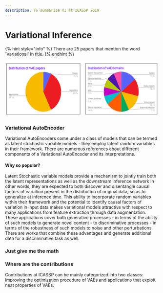 ```yaml
---
description: To summarize VI at ICASSP 2019
---
```


# Variational Inference



{% hint style="info" %}
 There are 25 papers that mention the word \`Variational' in title.
{% endhint %}

![](.gitbook/assets/dist_vae.png)

### Variational AutoEncoder

Variational AutoEncoders come under a class of models that can be termed as latent stochastic variable models - they employ latent random variables in their framework. There are numerous references about different components of a Variational AutoEncoder and its interpretations.

#### Why so popular?

Latent Stochastic variable models provide a mechanism to jointly train both the latent representations as well as the downstream inference network In other words, they are expected to both discover and disentangle causal factors of variation present in the distribution of original data, so as to generalize at inference time. This ability to incorporate random variables within their framework and the potential to identify causal factors of variation in input data makes variational models attractive with respect to many applications from feature extraction through data augmentation. These applications cover both generative processes - in terms of the ability of such models to generate novel content - to discriminative processes - in terms of the robustness of such models to noise and other perturbations. There are works that combine these advantages and generate additional data for a discriminative task as well.

### Just give me the math

### Where are the contributions

Contributions at ICASSP can be mainly categorized into two classes: Improving the optimization procedure of VAEs and applications that exploit neat properties of VAEs.



